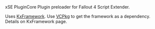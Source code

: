 xSE PluginCore
Plugin preloader for Fallout 4 Script Extender.

Uses [KxFramework](https://github.com/Karandra/KxFramework). Use [VCPkg](https://github.com/microsoft/vcpkg) to get the framework as a dependency. Details on KxFramework page.
